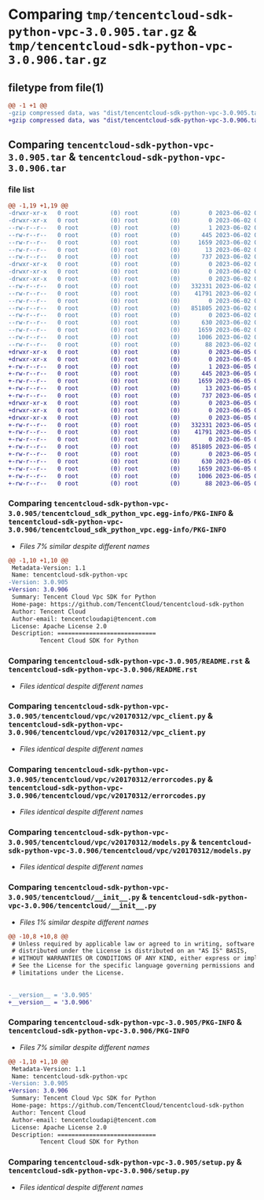# Comparing `tmp/tencentcloud-sdk-python-vpc-3.0.905.tar.gz` & `tmp/tencentcloud-sdk-python-vpc-3.0.906.tar.gz`

## filetype from file(1)

```diff
@@ -1 +1 @@
-gzip compressed data, was "dist/tencentcloud-sdk-python-vpc-3.0.905.tar", last modified: Fri Jun  2 00:44:03 2023, max compression
+gzip compressed data, was "dist/tencentcloud-sdk-python-vpc-3.0.906.tar", last modified: Mon Jun  5 00:46:30 2023, max compression
```

## Comparing `tencentcloud-sdk-python-vpc-3.0.905.tar` & `tencentcloud-sdk-python-vpc-3.0.906.tar`

### file list

```diff
@@ -1,19 +1,19 @@
-drwxr-xr-x   0 root         (0) root         (0)        0 2023-06-02 00:44:03.000000 tencentcloud-sdk-python-vpc-3.0.905/
-drwxr-xr-x   0 root         (0) root         (0)        0 2023-06-02 00:44:03.000000 tencentcloud-sdk-python-vpc-3.0.905/tencentcloud_sdk_python_vpc.egg-info/
--rw-r--r--   0 root         (0) root         (0)        1 2023-06-02 00:44:03.000000 tencentcloud-sdk-python-vpc-3.0.905/tencentcloud_sdk_python_vpc.egg-info/dependency_links.txt
--rw-r--r--   0 root         (0) root         (0)      445 2023-06-02 00:44:03.000000 tencentcloud-sdk-python-vpc-3.0.905/tencentcloud_sdk_python_vpc.egg-info/SOURCES.txt
--rw-r--r--   0 root         (0) root         (0)     1659 2023-06-02 00:44:03.000000 tencentcloud-sdk-python-vpc-3.0.905/tencentcloud_sdk_python_vpc.egg-info/PKG-INFO
--rw-r--r--   0 root         (0) root         (0)       13 2023-06-02 00:44:03.000000 tencentcloud-sdk-python-vpc-3.0.905/tencentcloud_sdk_python_vpc.egg-info/top_level.txt
--rw-r--r--   0 root         (0) root         (0)      737 2023-06-02 00:44:02.000000 tencentcloud-sdk-python-vpc-3.0.905/README.rst
-drwxr-xr-x   0 root         (0) root         (0)        0 2023-06-02 00:44:03.000000 tencentcloud-sdk-python-vpc-3.0.905/tencentcloud/
-drwxr-xr-x   0 root         (0) root         (0)        0 2023-06-02 00:44:03.000000 tencentcloud-sdk-python-vpc-3.0.905/tencentcloud/vpc/
-drwxr-xr-x   0 root         (0) root         (0)        0 2023-06-02 00:44:03.000000 tencentcloud-sdk-python-vpc-3.0.905/tencentcloud/vpc/v20170312/
--rw-r--r--   0 root         (0) root         (0)   332331 2023-06-02 00:44:02.000000 tencentcloud-sdk-python-vpc-3.0.905/tencentcloud/vpc/v20170312/vpc_client.py
--rw-r--r--   0 root         (0) root         (0)    41791 2023-06-02 00:44:02.000000 tencentcloud-sdk-python-vpc-3.0.905/tencentcloud/vpc/v20170312/errorcodes.py
--rw-r--r--   0 root         (0) root         (0)        0 2023-06-02 00:44:02.000000 tencentcloud-sdk-python-vpc-3.0.905/tencentcloud/vpc/v20170312/__init__.py
--rw-r--r--   0 root         (0) root         (0)   851805 2023-06-02 00:44:02.000000 tencentcloud-sdk-python-vpc-3.0.905/tencentcloud/vpc/v20170312/models.py
--rw-r--r--   0 root         (0) root         (0)        0 2023-06-02 00:44:02.000000 tencentcloud-sdk-python-vpc-3.0.905/tencentcloud/vpc/__init__.py
--rw-r--r--   0 root         (0) root         (0)      630 2023-06-02 00:44:02.000000 tencentcloud-sdk-python-vpc-3.0.905/tencentcloud/__init__.py
--rw-r--r--   0 root         (0) root         (0)     1659 2023-06-02 00:44:03.000000 tencentcloud-sdk-python-vpc-3.0.905/PKG-INFO
--rw-r--r--   0 root         (0) root         (0)     1006 2023-06-02 00:44:02.000000 tencentcloud-sdk-python-vpc-3.0.905/setup.py
--rw-r--r--   0 root         (0) root         (0)       88 2023-06-02 00:44:03.000000 tencentcloud-sdk-python-vpc-3.0.905/setup.cfg
+drwxr-xr-x   0 root         (0) root         (0)        0 2023-06-05 00:46:30.000000 tencentcloud-sdk-python-vpc-3.0.906/
+drwxr-xr-x   0 root         (0) root         (0)        0 2023-06-05 00:46:30.000000 tencentcloud-sdk-python-vpc-3.0.906/tencentcloud_sdk_python_vpc.egg-info/
+-rw-r--r--   0 root         (0) root         (0)        1 2023-06-05 00:46:30.000000 tencentcloud-sdk-python-vpc-3.0.906/tencentcloud_sdk_python_vpc.egg-info/dependency_links.txt
+-rw-r--r--   0 root         (0) root         (0)      445 2023-06-05 00:46:30.000000 tencentcloud-sdk-python-vpc-3.0.906/tencentcloud_sdk_python_vpc.egg-info/SOURCES.txt
+-rw-r--r--   0 root         (0) root         (0)     1659 2023-06-05 00:46:30.000000 tencentcloud-sdk-python-vpc-3.0.906/tencentcloud_sdk_python_vpc.egg-info/PKG-INFO
+-rw-r--r--   0 root         (0) root         (0)       13 2023-06-05 00:46:30.000000 tencentcloud-sdk-python-vpc-3.0.906/tencentcloud_sdk_python_vpc.egg-info/top_level.txt
+-rw-r--r--   0 root         (0) root         (0)      737 2023-06-05 00:46:30.000000 tencentcloud-sdk-python-vpc-3.0.906/README.rst
+drwxr-xr-x   0 root         (0) root         (0)        0 2023-06-05 00:46:30.000000 tencentcloud-sdk-python-vpc-3.0.906/tencentcloud/
+drwxr-xr-x   0 root         (0) root         (0)        0 2023-06-05 00:46:30.000000 tencentcloud-sdk-python-vpc-3.0.906/tencentcloud/vpc/
+drwxr-xr-x   0 root         (0) root         (0)        0 2023-06-05 00:46:30.000000 tencentcloud-sdk-python-vpc-3.0.906/tencentcloud/vpc/v20170312/
+-rw-r--r--   0 root         (0) root         (0)   332331 2023-06-05 00:46:30.000000 tencentcloud-sdk-python-vpc-3.0.906/tencentcloud/vpc/v20170312/vpc_client.py
+-rw-r--r--   0 root         (0) root         (0)    41791 2023-06-05 00:46:30.000000 tencentcloud-sdk-python-vpc-3.0.906/tencentcloud/vpc/v20170312/errorcodes.py
+-rw-r--r--   0 root         (0) root         (0)        0 2023-06-05 00:46:30.000000 tencentcloud-sdk-python-vpc-3.0.906/tencentcloud/vpc/v20170312/__init__.py
+-rw-r--r--   0 root         (0) root         (0)   851805 2023-06-05 00:46:30.000000 tencentcloud-sdk-python-vpc-3.0.906/tencentcloud/vpc/v20170312/models.py
+-rw-r--r--   0 root         (0) root         (0)        0 2023-06-05 00:46:30.000000 tencentcloud-sdk-python-vpc-3.0.906/tencentcloud/vpc/__init__.py
+-rw-r--r--   0 root         (0) root         (0)      630 2023-06-05 00:46:30.000000 tencentcloud-sdk-python-vpc-3.0.906/tencentcloud/__init__.py
+-rw-r--r--   0 root         (0) root         (0)     1659 2023-06-05 00:46:30.000000 tencentcloud-sdk-python-vpc-3.0.906/PKG-INFO
+-rw-r--r--   0 root         (0) root         (0)     1006 2023-06-05 00:46:30.000000 tencentcloud-sdk-python-vpc-3.0.906/setup.py
+-rw-r--r--   0 root         (0) root         (0)       88 2023-06-05 00:46:30.000000 tencentcloud-sdk-python-vpc-3.0.906/setup.cfg
```

### Comparing `tencentcloud-sdk-python-vpc-3.0.905/tencentcloud_sdk_python_vpc.egg-info/PKG-INFO` & `tencentcloud-sdk-python-vpc-3.0.906/tencentcloud_sdk_python_vpc.egg-info/PKG-INFO`

 * *Files 7% similar despite different names*

```diff
@@ -1,10 +1,10 @@
 Metadata-Version: 1.1
 Name: tencentcloud-sdk-python-vpc
-Version: 3.0.905
+Version: 3.0.906
 Summary: Tencent Cloud Vpc SDK for Python
 Home-page: https://github.com/TencentCloud/tencentcloud-sdk-python
 Author: Tencent Cloud
 Author-email: tencentcloudapi@tencent.com
 License: Apache License 2.0
 Description: ============================
         Tencent Cloud SDK for Python
```

### Comparing `tencentcloud-sdk-python-vpc-3.0.905/README.rst` & `tencentcloud-sdk-python-vpc-3.0.906/README.rst`

 * *Files identical despite different names*

### Comparing `tencentcloud-sdk-python-vpc-3.0.905/tencentcloud/vpc/v20170312/vpc_client.py` & `tencentcloud-sdk-python-vpc-3.0.906/tencentcloud/vpc/v20170312/vpc_client.py`

 * *Files identical despite different names*

### Comparing `tencentcloud-sdk-python-vpc-3.0.905/tencentcloud/vpc/v20170312/errorcodes.py` & `tencentcloud-sdk-python-vpc-3.0.906/tencentcloud/vpc/v20170312/errorcodes.py`

 * *Files identical despite different names*

### Comparing `tencentcloud-sdk-python-vpc-3.0.905/tencentcloud/vpc/v20170312/models.py` & `tencentcloud-sdk-python-vpc-3.0.906/tencentcloud/vpc/v20170312/models.py`

 * *Files identical despite different names*

### Comparing `tencentcloud-sdk-python-vpc-3.0.905/tencentcloud/__init__.py` & `tencentcloud-sdk-python-vpc-3.0.906/tencentcloud/__init__.py`

 * *Files 1% similar despite different names*

```diff
@@ -10,8 +10,8 @@
 # Unless required by applicable law or agreed to in writing, software
 # distributed under the License is distributed on an "AS IS" BASIS,
 # WITHOUT WARRANTIES OR CONDITIONS OF ANY KIND, either express or implied.
 # See the License for the specific language governing permissions and
 # limitations under the License.
 
 
-__version__ = '3.0.905'
+__version__ = '3.0.906'
```

### Comparing `tencentcloud-sdk-python-vpc-3.0.905/PKG-INFO` & `tencentcloud-sdk-python-vpc-3.0.906/PKG-INFO`

 * *Files 7% similar despite different names*

```diff
@@ -1,10 +1,10 @@
 Metadata-Version: 1.1
 Name: tencentcloud-sdk-python-vpc
-Version: 3.0.905
+Version: 3.0.906
 Summary: Tencent Cloud Vpc SDK for Python
 Home-page: https://github.com/TencentCloud/tencentcloud-sdk-python
 Author: Tencent Cloud
 Author-email: tencentcloudapi@tencent.com
 License: Apache License 2.0
 Description: ============================
         Tencent Cloud SDK for Python
```

### Comparing `tencentcloud-sdk-python-vpc-3.0.905/setup.py` & `tencentcloud-sdk-python-vpc-3.0.906/setup.py`

 * *Files identical despite different names*

